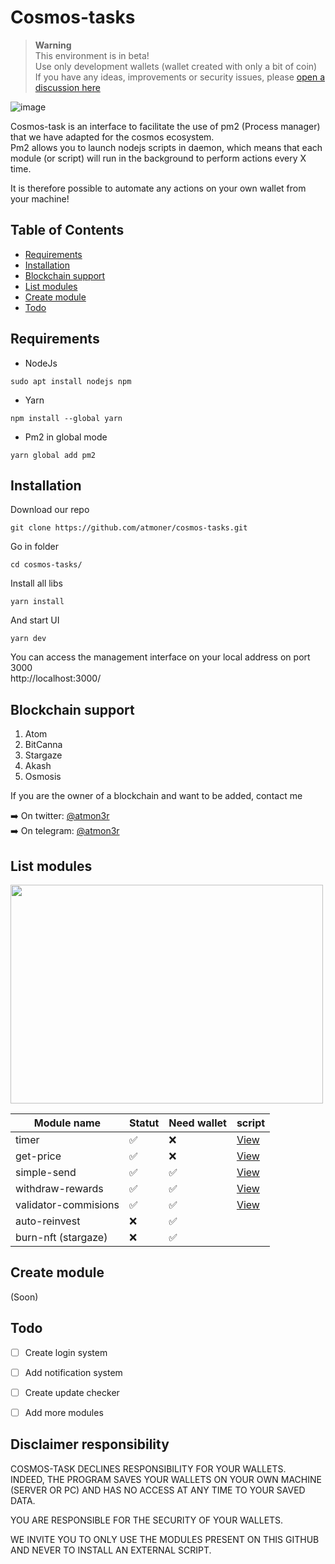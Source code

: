 # Cosmos-tasks

> __Warning__  
This environment is in beta!  
Use only development wallets (wallet created with only a bit of coin)  
If you have any ideas, improvements or security issues, please [open a discussion here](https://github.com/atmoner/cosmos-tasks/discussions/new)

![image](https://user-images.githubusercontent.com/1071490/185205069-fdb43529-b297-43c8-841e-1051e7bf89e3.png)

Cosmos-task is an interface to facilitate the use of pm2 (Process manager) that we have adapted for the cosmos ecosystem.  
Pm2 allows you to launch nodejs scripts in daemon, which means that each module (or script) will run in the background to perform actions every X time.  

It is therefore possible to automate any actions on your own wallet from your machine!

## Table of Contents

*   [Requirements](#requirements "Requirements")
*   [Installation](#installation "Installation")
*   [Blockchain support](#blockchain-support "Blockchain support")
*   [List modules](#list-modules "List modules")
*   [Create module](#create-module "Create module")
*   [Todo](#todo "Todo")

## Requirements

* NodeJs 
```
sudo apt install nodejs npm
```
* Yarn
```
npm install --global yarn
```
* Pm2 in global mode
```
yarn global add pm2
```

## Installation

Download our repo
```
git clone https://github.com/atmoner/cosmos-tasks.git
```

Go in folder
```
cd cosmos-tasks/ 
```
Install all libs
```
yarn install
```
And start UI
```
yarn dev
```

You can access the management interface on your local address on port 3000  
http://localhost:3000/

## Blockchain support

1. Atom
2. BitCanna
3. Stargaze
4. Akash
5. Osmosis

If you are the owner of a blockchain and want to be added, contact me

➡️ On twitter: [@atmon3r](https://twitter.com/atmon3r)  
➡️ On telegram: [@atmon3r](https://t.me/atmon3r) 

## List modules

 
<img src="https://user-images.githubusercontent.com/1071490/186449483-351e8567-5e89-4478-8ef6-3128dc464aad.png" width="500" height="350" />


| Module name | Statut | Need wallet | script
| -------- | -------- | -------- | -------- |
| timer     |  ✅     | ❌      | [View](https://github.com/atmoner/cosmos-tasks/tree/main/scripts/timer) |
| get-price     |  ✅     | ❌      | [View](https://github.com/atmoner/cosmos-tasks/tree/main/scripts/get-price) |
| simple-send    |  ✅     |  ✅     | [View](https://github.com/atmoner/cosmos-tasks/tree/main/scripts/simple-send) |
| withdraw-rewards    |  ✅     |  ✅     | [View](https://github.com/atmoner/cosmos-tasks/tree/main/scripts/withdraw-rewards) |
| validator-commisions    |  ✅     |  ✅     | [View](https://github.com/atmoner/cosmos-tasks/tree/main/scripts/validator-commisions) |
| auto-reinvest     |  ❌     |  ✅     |  |
| burn-nft (stargaze)     |  ❌     |  ✅     |  |


## Create module

(Soon)

## Todo

- [ ] Create login system
- [ ] Add notification system
- [ ] Create update checker
- [ ] Add more modules
 


## Disclaimer responsibility
COSMOS-TASK DECLINES RESPONSIBILITY FOR YOUR WALLETS.  
INDEED, THE PROGRAM SAVES YOUR WALLETS ON YOUR OWN MACHINE (SERVER OR PC) AND HAS NO ACCESS AT ANY TIME TO YOUR SAVED DATA. 

YOU ARE RESPONSIBLE FOR THE SECURITY OF YOUR WALLETS.  

WE INVITE YOU TO ONLY USE THE MODULES PRESENT ON THIS GITHUB AND NEVER TO INSTALL AN EXTERNAL SCRIPT.
